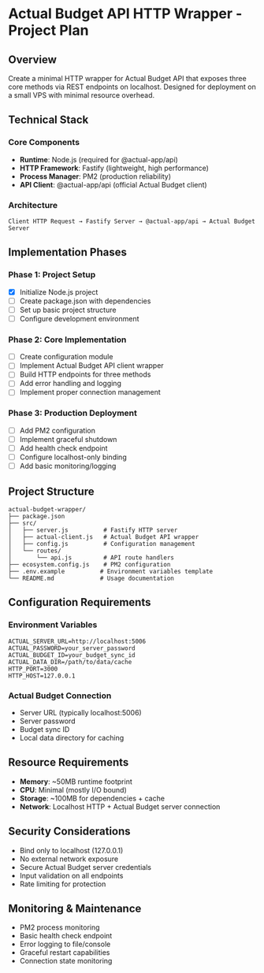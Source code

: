 # Actual Budget API HTTP Wrapper - Project Plan

## Overview

Create a minimal HTTP wrapper for Actual Budget API that exposes three core methods via REST endpoints on localhost. Designed for deployment on a small VPS with minimal resource overhead.

## Technical Stack

### Core Components

- **Runtime**: Node.js (required for @actual-app/api)
- **HTTP Framework**: Fastify (lightweight, high performance)
- **Process Manager**: PM2 (production reliability)
- **API Client**: @actual-app/api (official Actual Budget client)

### Architecture

```
Client HTTP Request → Fastify Server → @actual-app/api → Actual Budget Server
```

## Implementation Phases

### Phase 1: Project Setup

- [x] Initialize Node.js project
- [ ] Create package.json with dependencies
- [ ] Set up basic project structure
- [ ] Configure development environment

### Phase 2: Core Implementation

- [ ] Create configuration module
- [ ] Implement Actual Budget API client wrapper
- [ ] Build HTTP endpoints for three methods
- [ ] Add error handling and logging
- [ ] Implement proper connection management

### Phase 3: Production Deployment

- [ ] Add PM2 configuration
- [ ] Implement graceful shutdown
- [ ] Add health check endpoint
- [ ] Configure localhost-only binding
- [ ] Add basic monitoring/logging

## Project Structure

```
actual-budget-wrapper/
├── package.json
├── src/
│   ├── server.js          # Fastify HTTP server
│   ├── actual-client.js   # Actual Budget API wrapper
│   ├── config.js          # Configuration management
│   └── routes/
│       └── api.js         # API route handlers
├── ecosystem.config.js    # PM2 configuration
├── .env.example          # Environment variables template
└── README.md             # Usage documentation
```

## Configuration Requirements

### Environment Variables

```
ACTUAL_SERVER_URL=http://localhost:5006
ACTUAL_PASSWORD=your_server_password
ACTUAL_BUDGET_ID=your_budget_sync_id
ACTUAL_DATA_DIR=/path/to/data/cache
HTTP_PORT=3000
HTTP_HOST=127.0.0.1
```

### Actual Budget Connection

- Server URL (typically localhost:5006)
- Server password
- Budget sync ID
- Local data directory for caching

## Resource Requirements

- **Memory**: ~50MB runtime footprint
- **CPU**: Minimal (mostly I/O bound)
- **Storage**: ~100MB for dependencies + cache
- **Network**: Localhost HTTP + Actual Budget server connection

## Security Considerations

- Bind only to localhost (127.0.0.1)
- No external network exposure
- Secure Actual Budget server credentials
- Input validation on all endpoints
- Rate limiting for protection

## Monitoring & Maintenance

- PM2 process monitoring
- Basic health check endpoint
- Error logging to file/console
- Graceful restart capabilities
- Connection state monitoring
